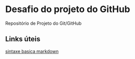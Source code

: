 # Desafio do projeto do GitHub
Repositório de Projeto do Git/GitHub

## Links úteis
[sintaxe basica markdown](https://www.markdownguide.org/basic-syntax)
